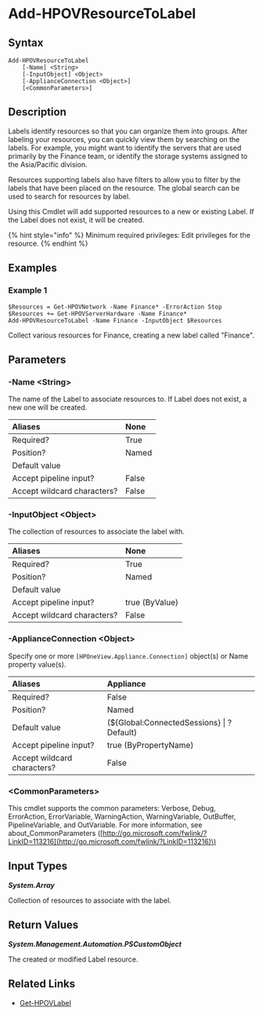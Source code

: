 ﻿---
description: Associate resource with new or existing Label.
---

# Add-HPOVResourceToLabel

## Syntax

```text
Add-HPOVResourceToLabel
    [-Name] <String>
    [-InputObject] <Object>
    [-ApplianceConnection <Object>]
    [<CommonParameters>]
```

## Description

Labels identify resources so that you can organize them into groups. After labeling your resources, you can quickly view them by searching on the labels.  For example, you might want to identify the servers that are used primarily by the Finance team, or identify the storage systems assigned to the Asia/Pacific division.

Resources supporting labels also have filters to allow you to filter by the labels that have been placed on the resource. The global search can be used to search for resources by label.

Using this Cmdlet will add supported resources to a new or existing Label.  If the Label does not exist, it will be created.

{% hint style="info" %}
Minimum required privileges: Edit privileges for the resource.
{% endhint %}

## Examples

###  Example 1 

```text
$Resources = Get-HPOVNetwork -Name Finance* -ErrorAction Stop
$Resources += Get-HPOVServerHardware -Name Finance*
Add-HPOVResourceToLabel -Name Finance -InputObject $Resources
```

Collect various resources for Finance, creating a new label called "Finance".

## Parameters

### -Name &lt;String&gt;

The name of the Label to associate resources to.  If Label does not exist, a new one will be created.

| Aliases | None |
| :--- | :--- |
| Required? | True |
| Position? | Named |
| Default value |  |
| Accept pipeline input? | False |
| Accept wildcard characters? | False |

### -InputObject &lt;Object&gt;

The collection of resources to associate the label with.

| Aliases | None |
| :--- | :--- |
| Required? | True |
| Position? | Named |
| Default value |  |
| Accept pipeline input? | true (ByValue) |
| Accept wildcard characters? | False |

### -ApplianceConnection &lt;Object&gt;

Specify one or more `[HPOneView.Appliance.Connection]` object(s) or Name property value(s).

| Aliases | Appliance |
| :--- | :--- |
| Required? | False |
| Position? | Named |
| Default value | (${Global:ConnectedSessions} &vert; ? Default) |
| Accept pipeline input? | true (ByPropertyName) |
| Accept wildcard characters? | False |

### &lt;CommonParameters&gt;

This cmdlet supports the common parameters: Verbose, Debug, ErrorAction, ErrorVariable, WarningAction, WarningVariable, OutBuffer, PipelineVariable, and OutVariable. For more information, see about\_CommonParameters \([http://go.microsoft.com/fwlink/?LinkID=113216](http://go.microsoft.com/fwlink/?LinkID=113216)\)

## Input Types

_**System.Array**_

Collection of resources to associate with the label.

## Return Values

_**System.Management.Automation.PSCustomObject**_

The created or modified Label resource.

## Related Links

* [Get-HPOVLabel](../appliance/get-hpovlabel.md)
